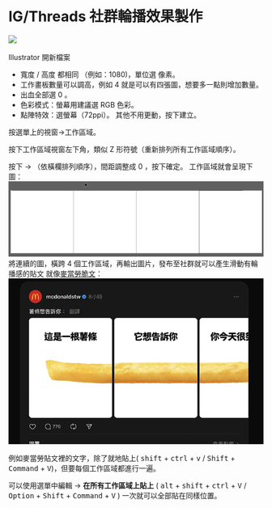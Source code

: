 # IG/Threads 社群輪播效果製作
![](i/Carousel-sample.gif)

Illustrator 開新檔案
- 寬度 / 高度 都相同 （例如：1080)，單位選 像素。
- 工作畫板數量可以調高，例如 4 就是可以有四張圖，想要多一點則增加數量。
- 出血全部選 0 。
- 色彩模式：螢幕用建議選 RGB 色彩。
- 點陣特效：選螢幕（72ppi）。
其他不用更動，按下建立。

按選單上的視窗→工作區域。

按下工作區域視窗左下角，類似 Z 形符號（重新排列所有工作區域順序）。

按下 → （依橫欄排列順序），間距調整成 0 ，按下確定。
工作區域就會呈現下圖：
![](i/Illustrator_cOPRGfLRWW.png)
將連續的圖，橫跨 4 個工作區域，再輸出圖片，發布至社群就可以產生滑動有輪播感的貼文
就像[麥當勞脆文](https://www.threads.net/@mcdonaldstw/post/DBK7t6evWtU?xmt=AQGzKXlSgUBm9Snipytc4wTW_40p5X316IDxXiOzGMpZiw)：
![](i/i-carousel.png)

例如麥當勞貼文裡的文字，除了就地貼上( <kbd>shift</kbd> + <kbd>ctrl</kbd> + <kbd>v</kbd> / <kbd>Shift</kbd> + <kbd>Command</kbd> + <kbd>V</kbd>)，但要每個工作區域都進行一遍。

可以使用選單中編輯 → **在所有工作區域上貼上** ( <kbd>alt</kbd> + <kbd>shift</kbd> + <kbd>ctrl</kbd> + <kbd>V</kbd> / <kbd>Option</kbd> + <kbd>Shift</kbd> + <kbd>Command</kbd> + <kbd>V</kbd> ) 一次就可以全部貼在同樣位置。
